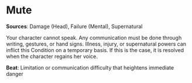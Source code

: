 # Mute
**Sources**: Damage (Head), Failure (Mental), Supernatural

Your character cannot speak. Any communication must
be done through writing, gestures, or hand signs.
Illness, injury, or supernatural powers can inflict this
Condition on a temporary basis. If this is the case, it is
resolved when the character regains her voice.

**Beat**: Limitation or communication difficulty that heightens immediate danger